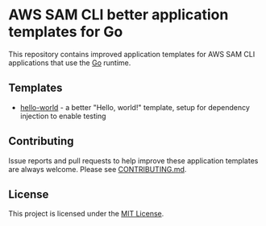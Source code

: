 # AWS SAM CLI better application templates for Go

This repository contains improved application templates for AWS SAM CLI applications that use the [Go](https://golang.org) runtime.

## Templates

* [hello-world](hello-world) - a better "Hello, world!" template, setup for dependency injection to enable testing

## Contributing

Issue reports and pull requests to help improve these application templates are always welcome. Please see [CONTRIBUTING.md](CONTRIBUTING.md).

## License

This project is licensed under the [MIT License](https://choosealicense.com/licenses/mit/).
